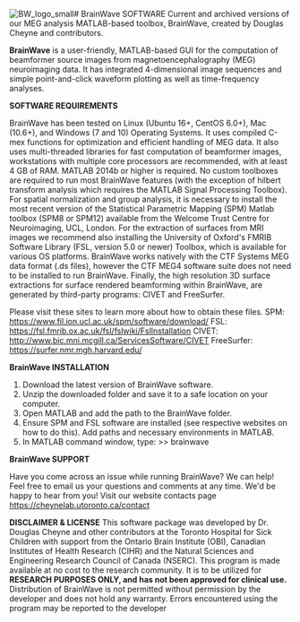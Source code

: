 ![BW_logo_small](https://user-images.githubusercontent.com/15018908/156004784-f3533ea2-fbfd-4a5d-a9da-e076c4b0052c.png)#  BrainWave SOFTWARE 
Current and archived versions of our MEG analysis MATLAB-based toolbox, BrainWave, created by Douglas Cheyne and contributors.

**BrainWave** is a user-friendly, MATLAB-based GUI for the computation  of beamformer source images from magnetoencephalography (MEG) neuroimaging data. 
It has integrated 4-dimensional image sequences and simple point-and-click waveform plotting as well as time-frequency analyses. 

**SOFTWARE REQUIREMENTS**

BrainWave has been tested on Linux (Ubuntu 16+, CentOS 6.0+), Mac (10.6+), and Windows (7 and 10) Operating Systems. It uses compiled C-mex functions for optimization and efficient handling of MEG data. It also uses multi-threaded libraries for fast computation of beamformer images, workstations with multiple core
processors are recommended, with at least 4 GB of RAM. MATLAB 2014b or higher is required. No custom toolboxes are required to run most BrainWave features (with
the exception of 
hilbert transform analysis which requires the MATLAB Signal Processing Toolbox). For spatial normalization and group analysis, it is necessary to 
install the most recent version of the Statistical Parametric Mapping (SPM) Matlab toolbox (SPM8 or SPM12) available from the Welcome Trust Centre for
Neuroimaging, UCL, London. For the extraction of surfaces from MRI images we recommend also installing the University of Oxford's FMRIB Software Library (FSL, 
version 5.0 or newer) Toolbox, which is available for various OS platforms. BrainWave works natively with the CTF Systems MEG data format (.ds files), however the
CTF MEG4 software suite does not need to be installed to run BrainWave. Finally, the high resolution 3D surface extractions for surface rendered beamforming 
within BrainWave, are generated by third-party programs: CIVET and FreeSurfer. 

Please visit these sites to learn more about how to obtain these files. 
SPM: https://www.fil.ion.ucl.ac.uk/spm/software/download/
FSL: https://fsl.fmrib.ox.ac.uk/fsl/fslwiki/FslInstallation
CIVET: http://www.bic.mni.mcgill.ca/ServicesSoftware/CIVET
FreeSurfer: https://surfer.nmr.mgh.harvard.edu/


**BrainWave INSTALLATION**

1. Download the latest version of BrainWave software.
2. Unzip the downloaded folder and save it to a safe location on your computer.
3. Open MATLAB and add the path to the BrainWave folder.
4. Ensure SPM and FSL software are installed (see respective websites on how to do this). Add paths and necessary environments in MATLAB.
5. In MATLAB command window, type: >> brainwave 


**BrainWave SUPPORT**

Have you come across an issue while running BrainWave? We can help!
Feel free to email us your questions and comments at any time. We'd be happy to hear from you! 
Visit our website contacts page https://cheynelab.utoronto.ca/contact


**DISCLAIMER & LICENSE**
This software package was developed by Dr. Douglas Cheyne and other contributors at the Toronto Hospital for Sick Children with support from the Ontario Brain Institute (OBI), Canadian Institutes of Health Research (CIHR) and the Natural Sciences and Engineering Research Council of Canada (NSERC). This program is made available at no cost to the research community. It is to be utilized for **RESEARCH PURPOSES ONLY, and has not been approved for clinical use.** Distribution of BrainWave is not permitted without permission by the developer and does not hold any warranty. Errors encountered using the program may be reported to the developer
